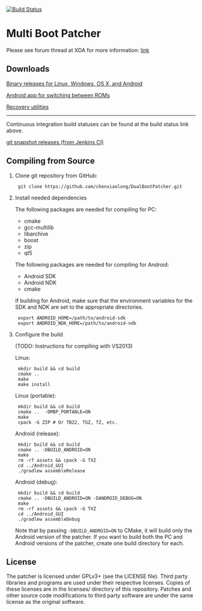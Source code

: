 [![Build Status](http://jenkins.cxl.epac.to/job/DualBoot_Patcher/badge/icon)](https://jenkins.cxl.epac.to/job/DualBoot_Patcher/)

Multi Boot Patcher
==================

Please see forum thread at XDA for more information: [link](http://forum.xda-developers.com/showthread.php?t=2447534)

Downloads
---------
[Binary releases for Linux, Windows, OS X, and Android](http://d-h.st/users/chenxiaolong/?fld_id=24930#files)

[Android app for switching between ROMs](http://d-h.st/users/chenxiaolong/?fld_id=24392#files)

[Recovery utilities](http://d-h.st/users/chenxiaolong/?fld_id=24393&s=file_name&d=ASC)

---

Continuous integration build statuses can be found at the build status link above.

[git snapshot releases (from Jenkins CI)](http://dl.dropbox.com/u/486665/Snapshots/DualBootPatcher/index.html)

Compiling from Source
---------------------
1. Clone git repository from GitHub:

        git clone https://github.com/chenxiaolong/DualBootPatcher.git

2. Install needed dependencies

    The following packages are needed for compiling for PC:

    - cmake
    - gcc-multilib
    - libarchive
    - boost
    - zip
    - qt5

    The following packages are needed for compiling for Android:

    - Android SDK
    - Android NDK
    - cmake

    If building for Android, make sure that the environment variables for the SDK and NDK are set to the appropriate directories.

        export ANDROID_HOME=/path/to/android-sdk
        export ANDROID_NDK_HOME=/path/to/android-ndk

3. Configure the build

    (TODO: Instructions for compiling with VS2013)

    Linux:

        mkdir build && cd build
        cmake ..
        make
        make install

    Linux (portable):

        mkdir build && cd build
        cmake ..  -DMBP_PORTABLE=ON
        make
        cpack -G ZIP # Or TBZ2, TGZ, TZ, etc.

    Android (release):

        mkdir build && cd build
        cmake .. -DBUILD_ANDROID=ON
        make
        rm -rf assets && cpack -G TXZ
        cd ../Android_GUI
        ./gradlew assembleRelease

    Android (debug):

        mkdir build && cd build
        cmake .. -DBUILD_ANDROID=ON -DANDROID_DEBUG=ON
        make
        rm -rf assets && cpack -G TXZ
        cd ../Android_GUI
        ./gradlew assembleDebug
        
    Note that by passing `-DBUILD_ANDROID=ON` to CMake, it will build only the Android version of the patcher. If you want to build both the PC and Android versions of the patcher, create one build directory for each.

License
-------
The patcher is licensed under GPLv3+ (see the LICENSE file). Third party libraries and programs are used under their respective licenses. Copies of these licenses are in the licenses/ directory of this repository. Patches and other source code modifications to third party software are under the same license as the original software.
